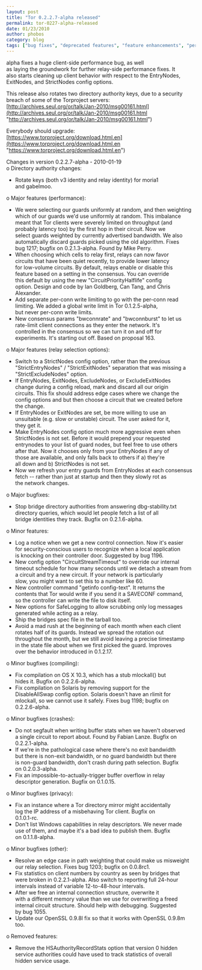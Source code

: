 ```yaml
---
layout: post
title: "Tor 0.2.2.7-alpha released"
permalink: tor-0227-alpha-released
date: 01/23/2010
author: phobos
category: blog
tags: ["bug fixes", "deprecated features", "feature enhancements", "performance enhancements", "security critical", "security fixes"]
---
```


alpha fixes a huge client-side performance bug, as well  
as laying the groundwork for further relay-side performance fixes. It  
also starts cleaning up client behavior with respect to the EntryNodes,  
ExitNodes, and StrictNodes config options.

This release also rotates two directory authority keys, due to a security  
breach of some of the Torproject servers:  
 [http://archives.seul.org/or/talk/Jan-2010/msg00161.html](http://archives.seul.org/or/talk/Jan-2010/msg00161.html "http://archives.seul.org/or/talk/Jan-2010/msg00161.html")

Everybody should upgrade:  
 [https://www.torproject.org/download.html.en](https://www.torproject.org/download.html.en "https://www.torproject.org/download.html.en")

Changes in version 0.2.2.7-alpha - 2010-01-19  
 o Directory authority changes:  
 - Rotate keys (both v3 identity and relay identity) for moria1  
 and gabelmoo.

o Major features (performance):  
 - We were selecting our guards uniformly at random, and then weighting  
 which of our guards we'd use uniformly at random. This imbalance  
 meant that Tor clients were severely limited on throughput (and  
 probably latency too) by the first hop in their circuit. Now we  
 select guards weighted by currently advertised bandwidth. We also  
 automatically discard guards picked using the old algorithm. Fixes  
 bug 1217; bugfix on 0.2.1.3-alpha. Found by Mike Perry.  
 - When choosing which cells to relay first, relays can now favor  
 circuits that have been quiet recently, to provide lower latency  
 for low-volume circuits. By default, relays enable or disable this  
 feature based on a setting in the consensus. You can override  
 this default by using the new "CircuitPriorityHalflife" config  
 option. Design and code by Ian Goldberg, Can Tang, and Chris  
 Alexander.  
 - Add separate per-conn write limiting to go with the per-conn read  
 limiting. We added a global write limit in Tor 0.1.2.5-alpha,  
 but never per-conn write limits.  
 - New consensus params "bwconnrate" and "bwconnburst" to let us  
 rate-limit client connections as they enter the network. It's  
 controlled in the consensus so we can turn it on and off for  
 experiments. It's starting out off. Based on proposal 163.

o Major features (relay selection options):  
 - Switch to a StrictNodes config option, rather than the previous  
 "StrictEntryNodes" / "StrictExitNodes" separation that was missing a  
 "StrictExcludeNodes" option.  
 - If EntryNodes, ExitNodes, ExcludeNodes, or ExcludeExitNodes  
 change during a config reload, mark and discard all our origin  
 circuits. This fix should address edge cases where we change the  
 config options and but then choose a circuit that we created before  
 the change.  
 - If EntryNodes or ExitNodes are set, be more willing to use an  
 unsuitable (e.g. slow or unstable) circuit. The user asked for it,  
 they get it.  
 - Make EntryNodes config option much more aggressive even when  
 StrictNodes is not set. Before it would prepend your requested  
 entrynodes to your list of guard nodes, but feel free to use others  
 after that. Now it chooses only from your EntryNodes if any of  
 those are available, and only falls back to others if a) they're  
 all down and b) StrictNodes is not set.  
 - Now we refresh your entry guards from EntryNodes at each consensus  
 fetch -- rather than just at startup and then they slowly rot as  
 the network changes.

o Major bugfixes:  
 - Stop bridge directory authorities from answering dbg-stability.txt  
 directory queries, which would let people fetch a list of all  
 bridge identities they track. Bugfix on 0.2.1.6-alpha.

o Minor features:  
 - Log a notice when we get a new control connection. Now it's easier  
 for security-conscious users to recognize when a local application  
 is knocking on their controller door. Suggested by bug 1196.  
 - New config option "CircuitStreamTimeout" to override our internal  
 timeout schedule for how many seconds until we detach a stream from  
 a circuit and try a new circuit. If your network is particularly  
 slow, you might want to set this to a number like 60.  
 - New controller command "getinfo config-text". It returns the  
 contents that Tor would write if you send it a SAVECONF command,  
 so the controller can write the file to disk itself.  
 - New options for SafeLogging to allow scrubbing only log messages  
 generated while acting as a relay.  
 - Ship the bridges spec file in the tarball too.  
 - Avoid a mad rush at the beginning of each month when each client  
 rotates half of its guards. Instead we spread the rotation out  
 throughout the month, but we still avoid leaving a precise timestamp  
 in the state file about when we first picked the guard. Improves  
 over the behavior introduced in 0.1.2.17.

o Minor bugfixes (compiling):  
 - Fix compilation on OS X 10.3, which has a stub mlockall() but  
 hides it. Bugfix on 0.2.2.6-alpha.  
 - Fix compilation on Solaris by removing support for the  
 DisableAllSwap config option. Solaris doesn't have an rlimit for  
 mlockall, so we cannot use it safely. Fixes bug 1198; bugfix on  
 0.2.2.6-alpha.

o Minor bugfixes (crashes):  
 - Do not segfault when writing buffer stats when we haven't observed  
 a single circuit to report about. Found by Fabian Lanze. Bugfix on  
 0.2.2.1-alpha.  
 - If we're in the pathological case where there's no exit bandwidth  
 but there is non-exit bandwidth, or no guard bandwidth but there  
 is non-guard bandwidth, don't crash during path selection. Bugfix  
 on 0.2.0.3-alpha.  
 - Fix an impossible-to-actually-trigger buffer overflow in relay  
 descriptor generation. Bugfix on 0.1.0.15.

o Minor bugfixes (privacy):  
 - Fix an instance where a Tor directory mirror might accidentally  
 log the IP address of a misbehaving Tor client. Bugfix on  
 0.1.0.1-rc.  
 - Don't list Windows capabilities in relay descriptors. We never made  
 use of them, and maybe it's a bad idea to publish them. Bugfix  
 on 0.1.1.8-alpha.

o Minor bugfixes (other):  
 - Resolve an edge case in path weighting that could make us misweight  
 our relay selection. Fixes bug 1203; bugfix on 0.0.8rc1.  
 - Fix statistics on client numbers by country as seen by bridges that  
 were broken in 0.2.2.1-alpha. Also switch to reporting full 24-hour  
 intervals instead of variable 12-to-48-hour intervals.  
 - After we free an internal connection structure, overwrite it  
 with a different memory value than we use for overwriting a freed  
 internal circuit structure. Should help with debugging. Suggested  
 by bug 1055.  
 - Update our OpenSSL 0.9.8l fix so that it works with OpenSSL 0.9.8m  
 too.

o Removed features:  
 - Remove the HSAuthorityRecordStats option that version 0 hidden  
 service authorities could have used to track statistics of overall  
 hidden service usage.

